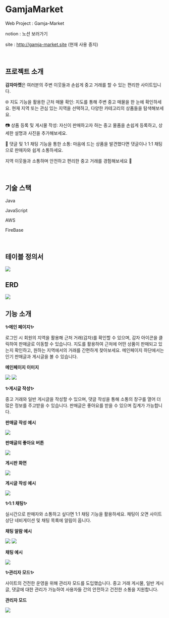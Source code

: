 # GamjaMarket
Web Project : Gamja-Market

notion : <a bref="https://www.notion.so/2a09a64f2f8d4b9e84c6d280adbe5d38?v=306404e77898486b9cc1a008133971f9">노션 보러가기</a>

site : http://gamja-market.site (현재 사용 중지)

<br>

## 프로젝트 소개

**감자마켓**은 여러분의 주변 이웃들과 손쉽게 중고 거래를 할 수 있는 편리한 사이트입니다.

🌐 지도 기능을 활용한 근처 매물 확인: 지도를 통해 주변 중고 매물을 한 눈에 확인하세요. 현재 지역 또는 관심 있는 지역을 선택하고, 다양한 카테고리의 상품들을 탐색해보세요.

📷 상품 등록 및 게시물 작성: 자신이 판매하고자 하는 중고 물품을 손쉽게 등록하고, 상세한 설명과 사진을 추가해보세요.

💬 댓글 및 1:1 채팅 기능을 통한 소통: 마음에 드는 상품을 발견했다면 댓글이나 1:1 채팅으로 판매자와 쉽게 소통하세요.

지역 이웃들과 소통하며 안전하고 편리한 중고 거래를 경험해보세요 🎉

<br>

## 기술 스택

Java

JavaScript

AWS

FireBase


<br>

## 테이블 정의서

<img src="images/테이블정의서.png">

<br>

## ERD

<img src="images/ERD.png">

<br>

## 기능 소개

**✨메인 페이지✨**

로그인 시 회원의 지역을 활용해 근처 거래(감자)를 확인할 수 있으며, 감자 아이콘을 클릭하여 판매글로 이동할 수 있습니다. 지도를 활용하여 근처에 어떤 상품이 판매되고 있는지 확인하고, 원하는 지역에서의 거래를 간편하게 찾아보세요. 메인페이지 하단에서는 인기 판매글과 게시글을 볼 수 있습니다.

**메인페이지 이미지**

<img src="images/map.png">
<img src="images/main2.png">

**✨게시글 작성✨**

중고 거래와 일반 게시글을 작성할 수 있으며, 댓글 작성을 통해 소통의 창구를 열어 더 많은 정보를 주고받을 수 있습니다. 판매글은 좋아요를 받을 수 있으며 집계가 가능합니다.

**판매글 작성 예시**

<img src="images/write.png">

**판매글의 좋아요 버튼**

<img src="images/heart.png">

**게시판 화면**

<img src="images/board.png">

**게시글 작성 예시**

<img src="images/board-detail.png">

**✨1:1 채팅✨**

실시간으로 판매자와 소통하고 싶다면 1:1 채팅 기능을 활용하세요. 채팅이 오면 사이트 상단 네비게이션 및 채팅 목록에 알림이 옵니다.

**채팅 알람 예시**

<img src="images/chat-alarm.PNG">
<img src="images/chat-detail.PNG">

**채팅 예시**

<img src="images/chat.png">

**✨관리자 모드✨**

사이트의 건전한 운영을 위해 관리자 모드를 도입했습니다. 중고 거래 게시물, 일반 게시글, 댓글에 대한 관리가 가능하여 사용자들 간의 안전하고 건전한 소통을 지원합니다.

**관리자 모드**

<img src="images/admin.png">

<br>

